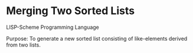 # Merging Two Sorted Lists 
LISP-Scheme Programming Language

Purpose: To generate a new sorted list consisting of like-elements derived from two lists.
